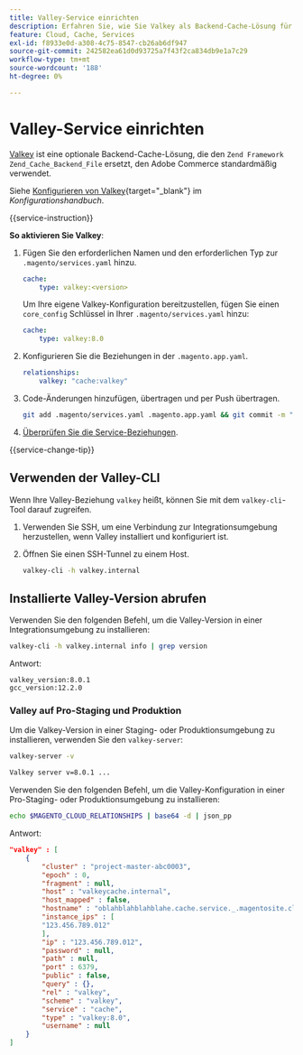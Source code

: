 ```yaml
---
title: Valley-Service einrichten
description: Erfahren Sie, wie Sie Valkey als Backend-Cache-Lösung für Adobe Commerce in der Cloud-Infrastruktur einrichten und optimieren können.
feature: Cloud, Cache, Services
exl-id: f8933e0d-a308-4c75-8547-cb26ab6df947
source-git-commit: 242582ea61d0d93725a7f43f2ca834db9e1a7c29
workflow-type: tm+mt
source-wordcount: '188'
ht-degree: 0%

---
```


# Valley-Service einrichten

[Valkey](https://valkey.io) ist eine optionale Backend-Cache-Lösung, die den `Zend Framework Zend_Cache_Backend_File` ersetzt, den Adobe Commerce standardmäßig verwendet.

Siehe [Konfigurieren von Valkey](https://experienceleague.adobe.com/docs/commerce-operations/configuration-guide/cache/valkey/config-valkey.html?lang=de){target="_blank"} im _Konfigurationshandbuch_.

{{service-instruction}}

**So aktivieren Sie Valkey**:

1. Fügen Sie den erforderlichen Namen und den erforderlichen Typ zur `.magento/services.yaml` hinzu.

   ```yaml
   cache:
       type: valkey:<version>
   ```

   Um Ihre eigene Valkey-Konfiguration bereitzustellen, fügen Sie einen `core_config` Schlüssel in Ihrer `.magento/services.yaml` hinzu:

   ```yaml
   cache:
       type: valkey:8.0
   ```

1. Konfigurieren Sie die Beziehungen in der `.magento.app.yaml`.

   ```yaml
   relationships:
       valkey: "cache:valkey"
   ```

1. Code-Änderungen hinzufügen, übertragen und per Push übertragen.

   ```bash
   git add .magento/services.yaml .magento.app.yaml && git commit -m "Enable valkey service" && git push origin <branch-name>
   ```

1. [Überprüfen Sie die Service-Beziehungen](services-yaml.md#service-relationships).

{{service-change-tip}}

## Verwenden der Valley-CLI

Wenn Ihre Valley-Beziehung `valkey` heißt, können Sie mit dem `valkey-cli`-Tool darauf zugreifen.

1. Verwenden Sie SSH, um eine Verbindung zur Integrationsumgebung herzustellen, wenn Valley installiert und konfiguriert ist.

1. Öffnen Sie einen SSH-Tunnel zu einem Host.

   ```bash
   valkey-cli -h valkey.internal
   ```

## Installierte Valley-Version abrufen

Verwenden Sie den folgenden Befehl, um die Valley-Version in einer Integrationsumgebung zu installieren:

```bash
valkey-cli -h valkey.internal info | grep version
```

Antwort:

```
valkey_version:8.0.1
gcc_version:12.2.0
```

### Valley auf Pro-Staging und Produktion

Um die Valkey-Version in einer Staging- oder Produktionsumgebung zu installieren, verwenden Sie den `valkey-server`:

```bash
valkey-server -v
```

```bash
Valkey server v=8.0.1 ...
```

Verwenden Sie den folgenden Befehl, um die Valley-Konfiguration in einer Pro-Staging- oder Produktionsumgebung zu installieren:

```bash
echo $MAGENTO_CLOUD_RELATIONSHIPS | base64 -d | json_pp
```

Antwort:

```json
"valkey" : [
    {
        "cluster" : "project-master-abc0003",
        "epoch" : 0,
        "fragment" : null,
        "host" : "valkeycache.internal",
        "host_mapped" : false,
        "hostname" : "oblahblahblahblahe.cache.service._.magentosite.cloud",
        "instance_ips" : [
        "123.456.789.012"
        ],
        "ip" : "123.456.789.012",
        "password" : null,
        "path" : null,
        "port" : 6379,
        "public" : false,
        "query" : {},
        "rel" : "valkey",
        "scheme" : "valkey",
        "service" : "cache",
        "type" : "valkey:8.0",
        "username" : null
    }
]
```
